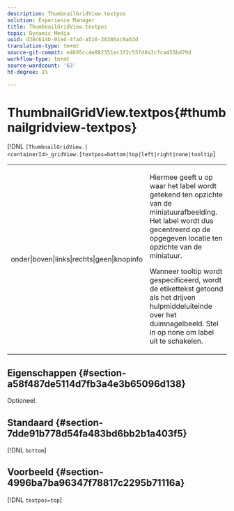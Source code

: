 ```yaml
---
description: ThumbnailGridView.textpos
solution: Experience Manager
title: ThumbnailGridView.textpos
topic: Dynamic Media
uuid: d38c614b-01ed-4fad-a510-30386ac9a63d
translation-type: tm+mt
source-git-commit: e4695cc4e882351ec3f2c55fd8a3cfca455bd79d
workflow-type: tm+mt
source-wordcount: '63'
ht-degree: 1%

---
```



# ThumbnailGridView.textpos{#thumbnailgridview-textpos}

[!DNL `[ThumbnailGridView.|<containerId>_gridView.]textpos=bottom|top|left|right|none|tooltip`]

<table id="table_1BEBE260769B4A0C9E9F5016D2FA68A0"> 
 <tbody> 
  <tr> 
   <td> <p> <span class="codeph"> onder|boven|links|rechts|geen|knopinfo</span> </p> </td> 
   <td> <p> Hiermee geeft u op waar het label wordt getekend ten opzichte van de miniatuurafbeelding. Het label wordt dus gecentreerd op de opgegeven locatie ten opzichte van de miniatuur. </p> <p>Wanneer <span class="codeph"> tooltip</span> wordt gespecificeerd, wordt de etikettekst getoond als het drijven hulpmiddeluiteinde over het duimnagelbeeld. Stel in op <span class="codeph"> none</span> om label uit te schakelen. </p> </td> 
  </tr> 
 </tbody> 
</table>

## Eigenschappen {#section-a58f487de5114d7fb3a4e3b65096d138}

Optioneel.

## Standaard {#section-7dde91b778d54fa483bd6bb2b1a403f5}

[!DNL `bottom`]

## Voorbeeld {#section-4996ba7ba96347f78817c2295b71116a}

[!DNL `textpos=top`]
